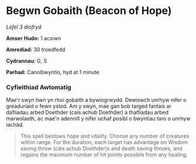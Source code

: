 # Begwn Gobaith (Beacon of Hope)

*Lefel 3 diofryd*

**Amser Hudo:** 1 acsiwn

**Amrediad:** 30 troedfedd

**Cydrannau:** G, S

**Parhad:** Canolbwyntio, hyd at 1 minute

### Cyfieithiad Awtomatig

Mae'r swyn hwn yn rhoi gobaith a bywiogrwydd. Dewiswch unrhyw nifer o greaduriaid o fewn ystod. Am y swyn, mae gan bob targed fantais ar dafliadau arbed Doethder (cais achub Doethder) a thafliadau arbed marwolaeth, ac mae'n adennill y nifer uchaf posibl o bwyntiau taro o unrhyw iachâd.

>  This spell bestows hope and vitality. Choose any number of creatures within range. For the duration, each target has advantage on Wisdom saving throw (cais achub Doethder)s and death saving throws, and regains the maximum number of hit points possible from any healing.